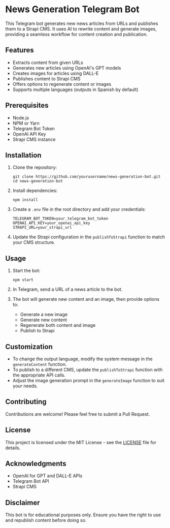 # News Generation Telegram Bot

This Telegram bot generates new news articles from URLs and publishes them to a
Strapi CMS. It uses AI to rewrite content and generate images, providing a
seamless workflow for content creation and publication.

## Features

- Extracts content from given URLs
- Generates new articles using OpenAI's GPT models
- Creates images for articles using DALL-E
- Publishes content to Strapi CMS
- Offers options to regenerate content or images
- Supports multiple languages (outputs in Spanish by default)

## Prerequisites

- Node.js
- NPM or Yarn
- Telegram Bot Token
- OpenAI API Key
- Strapi CMS instance

## Installation

1. Clone the repository:

   ```
   git clone https://github.com/yourusername/news-generation-bot.git
   cd news-generation-bot
   ```

2. Install dependencies:

   ```
   npm install
   ```

3. Create a `.env` file in the root directory and add your credentials:

   ```
   TELEGRAM_BOT_TOKEN=your_telegram_bot_token
   OPENAI_API_KEY=your_openai_api_key
   STRAPI_URL=your_strapi_url
   ```

4. Update the Strapi configuration in the `publishToStrapi` function to match
   your CMS structure.

## Usage

1. Start the bot:

   ```
   npm start
   ```

2. In Telegram, send a URL of a news article to the bot.

3. The bot will generate new content and an image, then provide options to:
   - Generate a new image
   - Generate new content
   - Regenerate both content and image
   - Publish to Strapi

## Customization

- To change the output language, modify the system message in the
  `generateContent` function.
- To publish to a different CMS, update the `publishToStrapi` function with the
  appropriate API calls.
- Adjust the image generation prompt in the `generateImage` function to suit
  your needs.

## Contributing

Contributions are welcome! Please feel free to submit a Pull Request.

## License

This project is licensed under the MIT License - see the [LICENSE](LICENSE) file
for details.

## Acknowledgments

- OpenAI for GPT and DALL-E APIs
- Telegram Bot API
- Strapi CMS

## Disclaimer

This bot is for educational purposes only. Ensure you have the right to use and
republish content before doing so.
